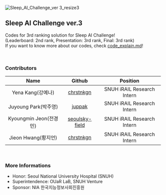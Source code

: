 ![Sleep_AI_Challenge_ver 3_resize3](https://user-images.githubusercontent.com/83350060/204207682-be256ca8-4be6-4c69-bbaf-983acf8e91cd.png)

## Sleep AI Challenge ver.3

Codes for 3rd ranking solution for Sleep AI Challenge! <br>
(Leaderboard: 2nd rank, Presentation: 3rd rank, Final: 3rd rank) <br>
If you want to know more about our codes, check [code_explain.md](https://github.com/seoulsky-field/sleep_ai_challenge_ver3/blob/main/code_explain.md)!

<br>

### Contributors
| Name | Github 	| Position |
|:-----:	|:----------:	|:-----------:|
| Yena Kang(강예나) | [chrstnkgn](https://github.com/chrstnkgn)  | SNUH iRAIL Research Intern |  
| Juyoung Park(박주영) | [juppak](https://github.com/juppak)  | SNUH iRAIL Research Intern |  
| Kyoungmin Jeon(전경민) | [seoulsky-field](https://github.com/seoulsky-field)  | SNUH iRAIL Research Intern |  
| Jieon Hwang(황지언) | [chrstnkgn](https://github.com/jieonh)  | SNUH iRAIL Research Intern |  

<br>

### More Informations
- Honor: Seoul National University Hospital (SNUH)  
- Superintendence: OUaR LaB, SNUH Venture  
- Sponsor: NIA 한국지능정보사회진흥원
